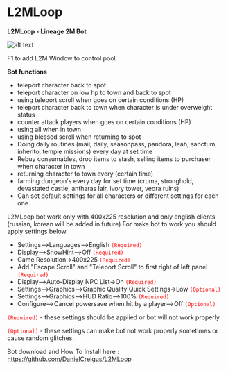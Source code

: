 # L2MLoop

**L2MLoop - Lineage 2M Bot**

![alt text](http://v1520843.hosted-by-vdsina.ru/logo.png)

F1 to add L2M Window to control pool.

**Bot functions**

* teleport character back to spot
* teleport character on low hp to town and back to spot
* using teleport scroll when goes on certain conditions (HP)
* teleport character back to town when character is under overweight status
* counter attack players when goes on certain conditions (HP)
* using all when in town
* using blessed scroll when returning to spot
* Doing daily routines (mail, daily, seasonpass, pandora, leah, sanctum, inherito, temple missions) every day at set time
* Rebuy consumables, drop items to stash, selling items to purchaser when character in town
* returning character to town every (certain time)
* farming dungeon's every day for set time (cruma, stronghold, devastated castle, antharas lair, ivory tower, veora ruins)
* Can set default settings for all characters or different settings for each one

 L2MLoop bot work only with 400x225 resolution and only english clients (russian, korean will be added in future)
For make bot to work you should apply settings below.

* Settings-->Languages-->English <code style="color : red">(Required)</code>
* Display-->ShowHint-->Off <code style="color : red">(Required)</code>
* Game Resolution->400x225 <code style="color : red">(Required)</code>
* Add "Escape Scroll" and "Teleport Scroll" to first right of left panel <code style="color : red">(Required)</code>
* Display-->Auto-Display NPC List->On <code style="color : red">(Required)</code>
* Settings-->Graphics-->Graphic Quality Quick Settings->Low <code style="color : red">(Optional)</code>
* Settings-->Graphics-->HUD Ratio-->100% <code style="color : red">(Required)</code>
* Configure-->Cancel powersave when hit by a player-->Off <code style="color : red">(Optional)</code>


<code style="color : red">(Required)</code> - these settings should be applied or bot will not work properly.

<code style="color : red">(Optional)</code> - these settings can make bot not work properly sometimes or cause random glitches.

Bot download and How To Install here : 
https://github.com/DanielCreigus/L2MLoop
